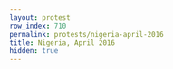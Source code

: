 ```yaml
---
layout: protest
row_index: 710
permalink: protests/nigeria-april-2016
title: Nigeria, April 2016
hidden: true
---
```

